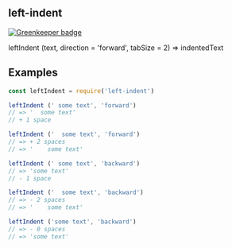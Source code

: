 ## left-indent

[![Greenkeeper badge](https://badges.greenkeeper.io/unshift/left-indent.svg)](https://greenkeeper.io/)

leftIndent (text, direction = 'forward', tabSize = 2) => indentedText

## Examples

```js
const leftIndent = require('left-indent')

leftIndent (' some text', 'forward') 
// => '  some text' 
// + 1 space

leftIndent ('  some text', 'forward')
// => + 2 spaces
// => '    some text'

leftIndent (' some text', 'backward') 
// => 'some text' 
// - 1 space

leftIndent ('  some text', 'backward')
// => - 2 spaces
// => '    some text'

leftIndent ('some text', 'backward')
// => - 0 spaces
// => 'some text'

```